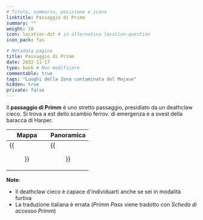 ```yaml
---
# Titolo, sommario, posizione e icona
linktitle: Passaggio di Primm
summary: ""
weight: 10
icon: location-dot # in alternativa location-question
icon_pack: fas

# Metadata pagina
title: Passaggio di Primm
date: 2022-11-17
type: book # Non modificare
commentable: true
tags: "Luoghi della Zona contaminata del Mojave"
hidden: true
private: false
---
```


<div class="fnv">

Il **passaggio di Primm** è uno stretto passaggio, presidiato da un deathclaw cieco. Si trova a est dello scambio ferrov. di emergenza e a ovest della baracca di Harper.

| Mappa |   Panoramica |
| ----- |   ---------- |
|  {{<figure src="fnv/Primm_Pass_loc.webp">}}                   |   {{<figure src="fnv/Primm_Pass.webp">}}         | 

**Note**:
- Il deathclaw cieco è capace d'individuarti anche se sei in modalità furtiva
- La traduzione italiana è errata (_Primm Pass_ viene tradotto con _Scheda di accesso Primm_)

</div>
